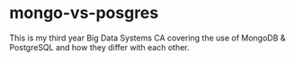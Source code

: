 # mongo-vs-posgres
This is my third year Big Data Systems CA covering the use of MongoDB &amp; PostgreSQL and how they differ with each other.

